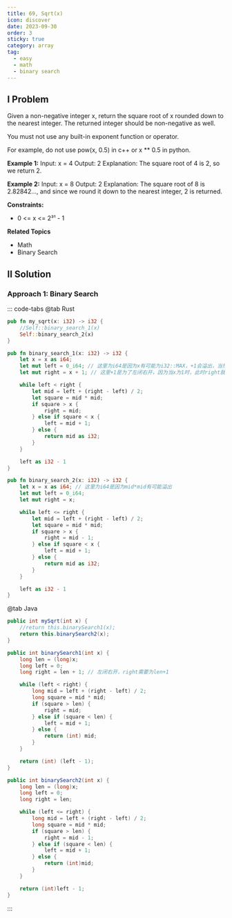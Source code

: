 ```yaml
---
title: 69, Sqrt(x)
icon: discover
date: 2023-09-30
order: 3
sticky: true
category: array
tag: 
  - easy
  - math
  - binary search
---
```



## I Problem
Given a non-negative integer x, return the square root of x rounded down to the nearest integer. The returned integer should be non-negative as well.

You must not use any built-in exponent function or operator.

For example, do not use pow(x, 0.5) in c++ or x ** 0.5 in python.

**Example 1:**
Input: x = 4
Output: 2
Explanation: The square root of 4 is 2, so we return 2.

**Example 2:**
Input: x = 8
Output: 2
Explanation: The square root of 8 is 2.82842..., and since we round it down to the nearest integer, 2 is returned.

**Constraints:**

- 0 <= x <= 2³¹ - 1


**Related Topics**

- Math
- Binary Search

## II Solution
### Approach 1: Binary Search

::: code-tabs
@tab Rust
```rust
pub fn my_sqrt(x: i32) -> i32 {
    //Self::binary_search_1(x)
    Self::binary_search_2(x)
}

pub fn binary_search_1(x: i32) -> i32 {
    let x = x as i64;
    let mut left = 0_i64; // 这里为i64是因为x有可能为i32::MAX，+1会溢出，当然mid*mid也有可能溢出
    let mut right = x + 1; // 这里+1是为了左闭右开，因为当x为1时，此时right就必须为x+1

    while left < right {
        let mid = left + (right - left) / 2;
        let square = mid * mid;
        if square > x {
            right = mid;
        } else if square < x {
            left = mid + 1;
        } else {
            return mid as i32;
        }
    }

    left as i32 - 1
}

pub fn binary_search_2(x: i32) -> i32 {
    let x = x as i64; // 这里为i64是因为mid*mid有可能溢出
    let mut left = 0_i64;
    let mut right = x;

    while left <= right {
        let mid = left + (right - left) / 2;
        let square = mid * mid;
        if square > x {
            right = mid - 1;
        } else if square < x {
            left = mid + 1;
        } else {
            return mid as i32;
        }
    }

    left as i32 - 1
}
```

@tab Java
```java
public int mySqrt(int x) {
    //return this.binarySearch1(x);
    return this.binarySearch2(x);
}

public int binarySearch1(int x) {
    long len = (long)x;
    long left = 0;
    long right = len + 1; // 左闭右开，right需要为len+1

    while (left < right) {
        long mid = left + (right - left) / 2;
        long square = mid * mid;
        if (square > len) {
            right = mid;
        } else if (square < len) {
            left = mid + 1;
        } else {
            return (int) mid;
        }
    }

    return (int) (left - 1);
}

public int binarySearch2(int x) {
    long len = (long)x;
    long left = 0;
    long right = len;

    while (left <= right) {
        long mid = left + (right - left) / 2;
        long square = mid * mid;
        if (square > len) {
            right = mid - 1;
        } else if (square < len) {
            left = mid + 1;
        } else {
            return (int)mid;
        }
    }

    return (int)left - 1;
}
```
:::
